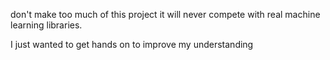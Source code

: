 don't make too much of this project it will never compete with real machine learning libraries.

I just wanted to get hands on to improve my understanding
